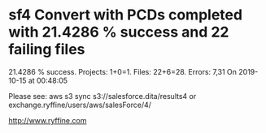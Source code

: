 # sf4 Convert with PCDs completed with 21.4286 % success and 22 failing files

21.4286 % success. Projects: 1+0=1.  Files: 22+6=28. Errors: 7,31  On 2019-10-15 at 00:48:05



Please see: aws s3 sync s3://salesforce.dita/results4 or exchange.ryffine/users/aws/salesForce/4/

http://www.ryffine.com
